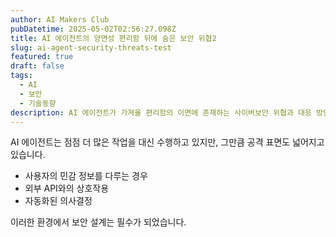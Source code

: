 ```yaml
---
author: AI Makers Club
pubDatetime: 2025-05-02T02:56:27.098Z
title: AI 에이전트의 양면성 편리함 뒤에 숨은 보안 위협2
slug: ai-agent-security-threats-test
featured: true
draft: false
tags:
  - AI
  - 보안
  - 기술동향
description: AI 에이전트가 가져올 편리함의 이면에 존재하는 사이버보안 위협과 대응 방안을 살펴봅니다.
---
```


AI 에이전트는 점점 더 많은 작업을 대신 수행하고 있지만, 그만큼 공격 표면도 넓어지고 있습니다.
  
- 사용자의 민감 정보를 다루는 경우
- 외부 API와의 상호작용
- 자동화된 의사결정

이러한 환경에서 보안 설계는 필수가 되었습니다.
